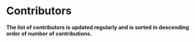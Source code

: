 # Contributors

**The list of contributors is updated regularly and is sorted in descending order of number of contributions.**